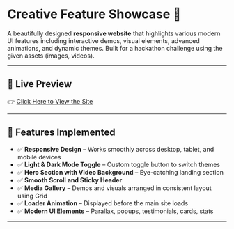 # Creative Feature Showcase 🌟

A beautifully designed **responsive website** that highlights various modern UI features including interactive demos, visual elements, advanced animations, and dynamic themes. Built for a hackathon challenge using the given assets (images, videos).

---

## 🚀 Live Preview

👉 [Click Here to View the Site](https://github.com/richamishra12/creative-showcase)

---

## 📌 Features Implemented

- ✅ **Responsive Design** – Works smoothly across desktop, tablet, and mobile devices
- ✅ **Light & Dark Mode Toggle** – Custom toggle button to switch themes
- ✅ **Hero Section with Video Background** – Eye-catching landing section
- ✅ **Smooth Scroll and Sticky Header**
- ✅ **Media Gallery** – Demos and visuals arranged in consistent layout using Grid
- ✅ **Loader Animation** – Displayed before the main site loads
- ✅ **Modern UI Elements** – Parallax, popups, testimonials, cards, stats

---



